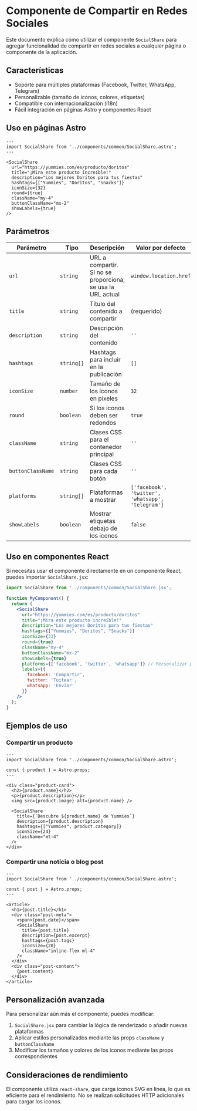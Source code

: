 # Componente de Compartir en Redes Sociales

Este documento explica cómo utilizar el componente `SocialShare` para agregar funcionalidad de compartir en redes sociales a cualquier página o componente de la aplicación.

## Características

- Soporte para múltiples plataformas (Facebook, Twitter, WhatsApp, Telegram)
- Personalizable (tamaño de iconos, colores, etiquetas)
- Compatible con internacionalización (i18n)
- Fácil integración en páginas Astro y componentes React

## Uso en páginas Astro

```astro
---
import SocialShare from '../components/common/SocialShare.astro';
---

<SocialShare 
  url="https://yummies.com/es/producto/doritos"
  title="¡Mira este producto increíble!"
  description="Los mejores Doritos para tus fiestas"
  hashtags={["Yummies", "Doritos", "Snacks"]}
  iconSize={32}
  round={true}
  className="my-4"
  buttonClassName="mx-2"
  showLabels={true}
/>
```

## Parámetros

| Parámetro | Tipo | Descripción | Valor por defecto |
|-----------|------|-------------|-------------------|
| `url` | `string` | URL a compartir. Si no se proporciona, se usa la URL actual | `window.location.href` |
| `title` | `string` | Título del contenido a compartir | (requerido) |
| `description` | `string` | Descripción del contenido | `''` |
| `hashtags` | `string[]` | Hashtags para incluir en la publicación | `[]` |
| `iconSize` | `number` | Tamaño de los iconos en píxeles | `32` |
| `round` | `boolean` | Si los iconos deben ser redondos | `true` |
| `className` | `string` | Clases CSS para el contenedor principal | `''` |
| `buttonClassName` | `string` | Clases CSS para cada botón | `''` |
| `platforms` | `string[]` | Plataformas a mostrar | `['facebook', 'twitter', 'whatsapp', 'telegram']` |
| `showLabels` | `boolean` | Mostrar etiquetas debajo de los iconos | `false` |

## Uso en componentes React

Si necesitas usar el componente directamente en un componente React, puedes importar `SocialShare.jsx`:

```jsx
import SocialShare from '../components/common/SocialShare.jsx';

function MyComponent() {
  return (
    <SocialShare 
      url="https://yummies.com/es/producto/doritos"
      title="¡Mira este producto increíble!"
      description="Los mejores Doritos para tus fiestas"
      hashtags={["Yummies", "Doritos", "Snacks"]}
      iconSize={32}
      round={true}
      className="my-4"
      buttonClassName="mx-2"
      showLabels={true}
      platforms={['facebook', 'twitter', 'whatsapp']} // Personalizar plataformas
      labels={{
        facebook: 'Compartir',
        twitter: 'Tuitear',
        whatsapp: 'Enviar'
      }}
    />
  );
}
```

## Ejemplos de uso

### Compartir un producto

```astro
---
import SocialShare from '../components/common/SocialShare.astro';

const { product } = Astro.props;
---

<div class="product-card">
  <h2>{product.name}</h2>
  <p>{product.description}</p>
  <img src={product.image} alt={product.name} />
  
  <SocialShare 
    title={`Descubre ${product.name} de Yummies`}
    description={product.description}
    hashtags={["Yummies", product.category]}
    iconSize={24}
    className="mt-4"
  />
</div>
```

### Compartir una noticia o blog post

```astro
---
import SocialShare from '../components/common/SocialShare.astro';

const { post } = Astro.props;
---

<article>
  <h1>{post.title}</h1>
  <div class="post-meta">
    <span>{post.date}</span>
    <SocialShare 
      title={post.title}
      description={post.excerpt}
      hashtags={post.tags}
      iconSize={20}
      className="inline-flex ml-4"
    />
  </div>
  <div class="post-content">
    {post.content}
  </div>
</article>
```

## Personalización avanzada

Para personalizar aún más el componente, puedes modificar:

1. `SocialShare.jsx` para cambiar la lógica de renderizado o añadir nuevas plataformas
2. Aplicar estilos personalizados mediante las props `className` y `buttonClassName`
3. Modificar los tamaños y colores de los iconos mediante las props correspondientes

## Consideraciones de rendimiento

El componente utiliza `react-share`, que carga iconos SVG en línea, lo que es eficiente para el rendimiento. No se realizan solicitudes HTTP adicionales para cargar los iconos.
